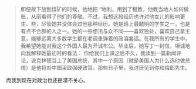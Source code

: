 > 即便故下放到煤矿的时候，他地把 “地利，用到了极致，他教当地人如何做账，从丽看得了他们的尊敬。不过，我想这段经历也许对他女儿的影响更生、些，尽管她并没体会过他那种经历。她是班上最聽明的学生之一，也是有点不合群的人之一。她的一些想法与众不同——喜欢独处，喜欢自己拿主意，能够远离大多数学生都在老调重弹着的政洎套话。在我所有的学生中，我希望她能对我这个外国人最为开诚布公。毕业后，她写丁一封信，坦诚地向我解释她最初时的看法：
你给我们上课之后不久，我读到一篇新闻评论，说克林顿当上了美国总统，其中一个原因（就是美国人为什么选他做总统）是他将对中国采取强硬政策。那些日子里，我讨厌见到你和梅耶先生。

而我到现在对政治也还是漠不关心。
